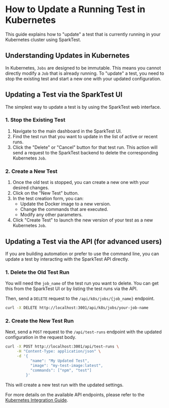 # How to Update a Running Test in Kubernetes

This guide explains how to "update" a test that is currently running in your Kubernetes cluster using SparkTest.

## Understanding Updates in Kubernetes

In Kubernetes, `Jobs` are designed to be immutable. This means you cannot directly modify a `Job` that is already running. To "update" a test, you need to stop the existing test and start a new one with your updated configuration.

## Updating a Test via the SparkTest UI

The simplest way to update a test is by using the SparkTest web interface.

### 1. Stop the Existing Test

1.  Navigate to the main dashboard in the SparkTest UI.
2.  Find the test run that you want to update in the list of active or recent runs.
3.  Click the "Delete" or "Cancel" button for that test run. This action will send a request to the SparkTest backend to delete the corresponding Kubernetes `Job`.

### 2. Create a New Test

1.  Once the old test is stopped, you can create a new one with your desired changes.
2.  Click on the "New Test" button.
3.  In the test creation form, you can:
    *   Update the Docker image to a new version.
    *   Change the commands that are executed.
    *   Modify any other parameters.
4.  Click "Create Test" to launch the new version of your test as a new Kubernetes `Job`.

## Updating a Test via the API (for advanced users)

If you are building automation or prefer to use the command line, you can update a test by interacting with the SparkTest API directly.

### 1. Delete the Old Test Run

You will need the `job_name` of the test run you want to delete. You can get this from the SparkTest UI or by listing the test runs via the API.

Then, send a `DELETE` request to the `/api/k8s/jobs/{job_name}` endpoint.

```bash
curl -X DELETE http://localhost:3001/api/k8s/jobs/your-job-name
```

### 2. Create the New Test Run

Next, send a `POST` request to the `/api/test-runs` endpoint with the updated configuration in the request body.

```bash
curl -X POST http://localhost:3001/api/test-runs \
     -H "Content-Type: application/json" \
     -d '{
           "name": "My Updated Test",
           "image": "my-test-image:latest",
           "commands": ["npm", "test"]
         }'
```

This will create a new test run with the updated settings.

For more details on the available API endpoints, please refer to the [Kubernetes Integration Guide](../backend/KUBERNETES.md).
